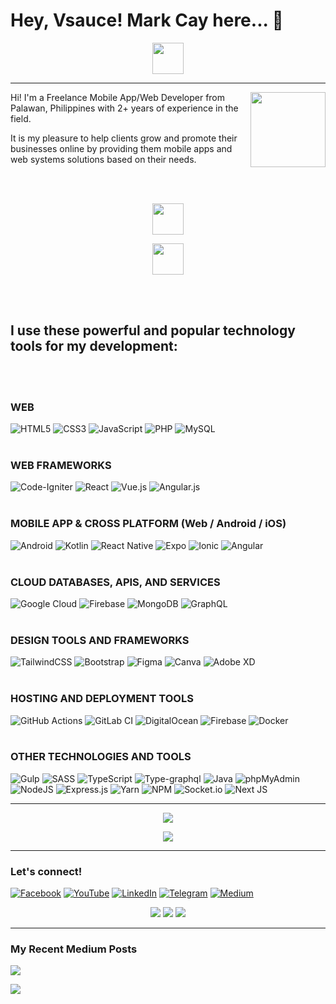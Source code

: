 # Hey, Vsauce! Mark Cay here... 🧐 

<p align="center">
  <a href="https://markcay.github.io/2023-GOALS">
    <img height="50" src="https://img.shields.io/badge/Check out my 2023 Goals-3461FF.svg?style=for-the-badge&logo=googlefit&logoColor=white" />
  </a>
</p>

---

<img align="right" src="https://yt3.ggpht.com/ytc/AMLnZu8QeR_gsP0RzdCIQyQlQTe58PlD4UKzOpIVd2QC6g=s900-c-k-c0x00ffffff-no-rj" width="120" />

Hi! I'm a Freelance Mobile App/Web Developer from Palawan, Philippines with 2+ years of experience in the field.

It is my pleasure to help clients grow and promote their businesses online by providing them mobile apps and web systems solutions based on their needs.

<br /><br />

<p align="center">
  <a href="https://markcay.dev/">
    <img height="50" src="https://img.shields.io/badge/Visit my portfolio-F2802A.svg?style=for-the-badge&logo=hotjar&logoColor=white" />
  </a>
</p>

<p align="center">
  <a href="https://docs.google.com/forms/d/e/1FAIpQLSeS1cf9mU02uROnvBGuXm3yGBrZAO5B1TgCIE_-Esk2T8OlAg/viewform">
    <img height="50" src="https://img.shields.io/badge/Hire me for a project-EA5D63.svg?style=for-the-badge&logo=dependabot&logoColor=white" />
  </a>
</p>

<br /><br />


## I use these powerful and popular technology tools for my development:
<br /><br />
### WEB

![HTML5](https://img.shields.io/badge/html5-%23E34F26.svg?style=for-the-badge&logo=html5&logoColor=white)
![CSS3](https://img.shields.io/badge/css3-%231572B6.svg?style=for-the-badge&logo=css3&logoColor=white)
![JavaScript](https://img.shields.io/badge/javascript-%23323330.svg?style=for-the-badge&logo=javascript&logoColor=%23F7DF1E)
![PHP](https://img.shields.io/badge/php-%23777BB4.svg?style=for-the-badge&logo=php&logoColor=white)
![MySQL](https://img.shields.io/badge/mysql-%2300f.svg?style=for-the-badge&logo=mysql&logoColor=white)
<br /><br />
### WEB FRAMEWORKS

![Code-Igniter](https://img.shields.io/badge/CodeIgniter-%23EF4223.svg?style=for-the-badge&logo=codeIgniter&logoColor=white)
![React](https://img.shields.io/badge/react-%2320232a.svg?style=for-the-badge&logo=react&logoColor=%2361DAFB)
![Vue.js](https://img.shields.io/badge/vuejs-%2335495e.svg?style=for-the-badge&logo=vuedotjs&logoColor=%234FC08D)
![Angular.js](https://img.shields.io/badge/angular.js-%23E23237.svg?style=for-the-badge&logo=angularjs&logoColor=white)
<br /><br />
### MOBILE APP & CROSS PLATFORM (Web / Android / iOS)

![Android](https://img.shields.io/badge/Android-3DDC84?style=for-the-badge&logo=android&logoColor=white)
![Kotlin](https://img.shields.io/badge/kotlin-%237F52FF.svg?style=for-the-badge&logo=kotlin&logoColor=white)
![React Native](https://img.shields.io/badge/react_native-%2320232a.svg?style=for-the-badge&logo=react&logoColor=%2361DAFB)
![Expo](https://img.shields.io/badge/expo-1C1E24?style=for-the-badge&logo=expo&logoColor=#D04A37)
![Ionic](https://img.shields.io/badge/Ionic-%233880FF.svg?style=for-the-badge&logo=Ionic&logoColor=white)
![Angular](https://img.shields.io/badge/angular-%23DD0031.svg?style=for-the-badge&logo=angular&logoColor=white)
<br /><br />
### CLOUD DATABASES, APIS, AND SERVICES

![Google Cloud](https://img.shields.io/badge/GoogleCloud-4285F4.svg?style=for-the-badge&logo=google-cloud&logoColor=white)
![Firebase](https://img.shields.io/badge/Firebase-FFA611?style=for-the-badge&logo=Firebase&logoColor=white)
![MongoDB](https://img.shields.io/badge/MongoDB-%234ea94b.svg?style=for-the-badge&logo=mongodb&logoColor=white)
![GraphQL](https://img.shields.io/badge/-GraphQL-E10098?style=for-the-badge&logo=graphql&logoColor=white)
<br /><br />
### DESIGN TOOLS AND FRAMEWORKS

![TailwindCSS](https://img.shields.io/badge/tailwindcss-%2338B2AC.svg?style=for-the-badge&logo=tailwind-css&logoColor=white)
![Bootstrap](https://img.shields.io/badge/bootstrap-%23563D7C.svg?style=for-the-badge&logo=bootstrap&logoColor=white)
![Figma](https://img.shields.io/badge/figma-%23F24E1E.svg?style=for-the-badge&logo=figma&logoColor=white)
![Canva](https://img.shields.io/badge/Canva-%2300C4CC.svg?style=for-the-badge&logo=Canva&logoColor=white)
![Adobe XD](https://img.shields.io/badge/Adobe%20XD-470137?style=for-the-badge&logo=Adobe%20XD&logoColor=#FF61F6)
<br /><br />
### HOSTING AND DEPLOYMENT TOOLS

![GitHub Actions](https://img.shields.io/badge/github%20actions-%232671E5.svg?style=for-the-badge&logo=githubactions&logoColor=white)
![GitLab CI](https://img.shields.io/badge/gitlab%20ci-%23181717.svg?style=for-the-badge&logo=gitlab&logoColor=white)
![DigitalOcean](https://img.shields.io/badge/DigitalOcean-%230167ff.svg?style=for-the-badge&logo=digitalOcean&logoColor=white)
![Firebase](https://img.shields.io/badge/Firebase_Hosting-039BE5?style=for-the-badge&logo=Firebase&logoColor=white)
![Docker](https://img.shields.io/badge/docker-%230db7ed.svg?style=for-the-badge&logo=docker&logoColor=white)
<br /><br />
### OTHER TECHNOLOGIES AND TOOLS

![Gulp](https://img.shields.io/badge/GULP-%23CF4647.svg?style=for-the-badge&logo=gulp&logoColor=white)
![SASS](https://img.shields.io/badge/SASS-hotpink.svg?style=for-the-badge&logo=SASS&logoColor=white)
![TypeScript](https://img.shields.io/badge/typescript-%23007ACC.svg?style=for-the-badge&logo=typescript&logoColor=white)
![Type-graphql](https://img.shields.io/badge/-TypeGraphQL-%23C04392?style=for-the-badge)
![Java](https://img.shields.io/badge/java-%23ED8B00.svg?style=for-the-badge&logo=java&logoColor=white)
![phpMyAdmin](https://img.shields.io/badge/phpMyAdmin-6C78AF.svg?style=for-the-badge&logo=phpMyAdmin&logoColor=white)
![NodeJS](https://img.shields.io/badge/node.js-6DA55F?style=for-the-badge&logo=node.js&logoColor=white)
![Express.js](https://img.shields.io/badge/express.js-%23404d59.svg?style=for-the-badge&logo=express&logoColor=%2361DAFB)
![Yarn](https://img.shields.io/badge/yarn-%232C8EBB.svg?style=for-the-badge&logo=yarn&logoColor=white)
![NPM](https://img.shields.io/badge/NPM-CC3534.svg?style=for-the-badge&logo=npm&logoColor=white)
![Socket.io](https://img.shields.io/badge/Socket.io-010101?style=for-the-badge&logo=socket.io&logoColor=white)
![Next JS](https://img.shields.io/badge/Next-black?style=for-the-badge&logo=next.js&logoColor=white)

---
  
<p align="center">
    <img src='https://github-readme-stats.vercel.app/api?username=markcay&&show_icons=true&title_color=ffffff&icon_color=DD762D&text_color=EA5D63&bg_color=1D1E3C&include_all_commits=true&count_private=true' />
</p>

<p align="center">
    <img src='https://streak-stats.demolab.com/?user=markcay' />
</p>

---

### Let's connect!

<a href="https://facebook.com/Gabrielle.Cay" target="_blank">![Facebook](https://img.shields.io/badge/Facebook-%231877F2.svg?style=for-the-badge&logo=Facebook&logoColor=white)</a>
<a href="https://youtube.com/MarkCay" target="_blank">![YouTube](https://img.shields.io/badge/YouTube-%23FF0000.svg?style=for-the-badge&logo=YouTube&logoColor=white)</a>
<a href="https://linkedin.com/in/markcay" target="_blank">![LinkedIn](https://img.shields.io/badge/linkedin-%230077B5.svg?style=for-the-badge&logo=linkedin&logoColor=white)</a>
<a href="https://t.me/markcay" target="_blank">![Telegram](https://img.shields.io/badge/Telegram-2CA5E0?style=for-the-badge&logo=telegram&logoColor=white)</a>
<a href="https://fullystuckdev.medium.com">![Medium](https://img.shields.io/badge/Medium-12100E?style=for-the-badge&logo=medium&logoColor=white)</a>

<p align="center">

<img src="https://img.shields.io/github/followers/markcay?style=social" />
<img src="https://img.shields.io/youtube/channel/views/UCyH15t-2SU6qvCB1xIYU4EA?style=social" />
<img src="https://img.shields.io/youtube/channel/subscribers/UCyH15t-2SU6qvCB1xIYU4EA?style=social" />

</p>

---

### My Recent Medium Posts
 
<a href="https://github-readme-medium-recent-article.vercel.app/medium/@fullystuckdev/0"><img src="https://github-readme-medium-recent-article.vercel.app/medium/@fullystuckdev/0" /></a>
 
<a href="https://github-readme-medium-recent-article.vercel.app/medium/@fullystuckdev/1"><img src="https://github-readme-medium-recent-article.vercel.app/medium/@fullystuckdev/1" /></a>
